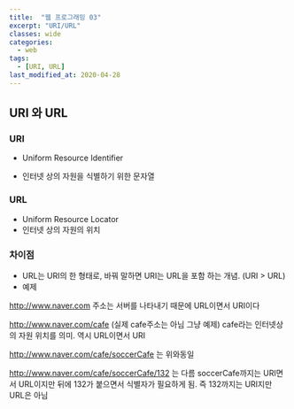```yaml
---
title:  "웹 프로그래밍 03"
excerpt: "URI/URL"
classes: wide
categories:
  - web
tags:
  - [URI, URL]
last_modified_at: 2020-04-28
---
```




## URI 와 URL



### URI

* Uniform Resource Identifier

* 인터넷 상의 자원을 식별하기 위한 문자열

### URL

* Uniform Resource Locator
* 인터넷 상의 자원의 위치



### 차이점

* URL는 URI의 한 형태로, 바꿔 말하면 URI는 URL을 포함 하는 개념. (URI > URL)
* 예제

http://www.naver.com 주소는 서버를 나타내기 때문에 URL이면서 URI이다

http://www.naver.com/cafe (실제 cafe주소는 아님 그냥 예제) cafe라는 인터넷상의 자원 위치를 의미. 역시 URL이면서 URI

http://www.naver.com/cafe/soccerCafe 는 위와동일

http://www.naver.com/cafe/soccerCafe/132 는 다름 soccerCafe까지는 URI면서 URL이지만 뒤에 132가 붙으면서 식별자가 필요하게 됨. 즉 132까지는 URI지만 URL은 아님